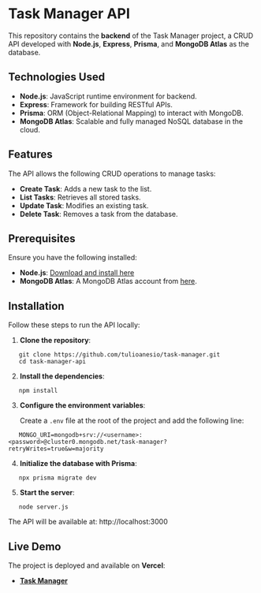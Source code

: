 # Task Manager API

This repository contains the **backend** of the Task Manager project, a CRUD API developed with **Node.js**, **Express**, **Prisma**, and **MongoDB Atlas** as the database.

## Technologies Used

- **Node.js**: JavaScript runtime environment for backend.
- **Express**: Framework for building RESTful APIs.
- **Prisma**: ORM (Object-Relational Mapping) to interact with MongoDB.
- **MongoDB Atlas**: Scalable and fully managed NoSQL database in the cloud.

## Features

The API allows the following CRUD operations to manage tasks:

- **Create Task**: Adds a new task to the list.
- **List Tasks**: Retrieves all stored tasks.
- **Update Task**: Modifies an existing task.
- **Delete Task**: Removes a task from the database.

## Prerequisites

Ensure you have the following installed:

- **Node.js**: [Download and install here](https://nodejs.org/)
- **MongoDB Atlas**: A MongoDB Atlas account from [here](https://www.mongodb.com/cloud/atlas).

## Installation

Follow these steps to run the API locally:

1. **Clone the repository**:
```
   git clone https://github.com/tulioanesio/task-manager.git  
   cd task-manager-api
```
2. **Install the dependencies**:
```
   npm install
```
3. **Configure the environment variables**:

   Create a `.env` file at the root of the project and add the following line:
```
   MONGO_URI=mongodb+srv://<username>:<password>@cluster0.mongodb.net/task-manager?retryWrites=true&w=majority
```
4. **Initialize the database with Prisma**:
```
   npx prisma migrate dev
```
5. **Start the server**:
```
   node server.js
```
The API will be available at: http://localhost:3000

## Live Demo

The project is deployed and available on **Vercel**:

- [**Task Manager**](https://task-manager-sable-mu.vercel.app/)
